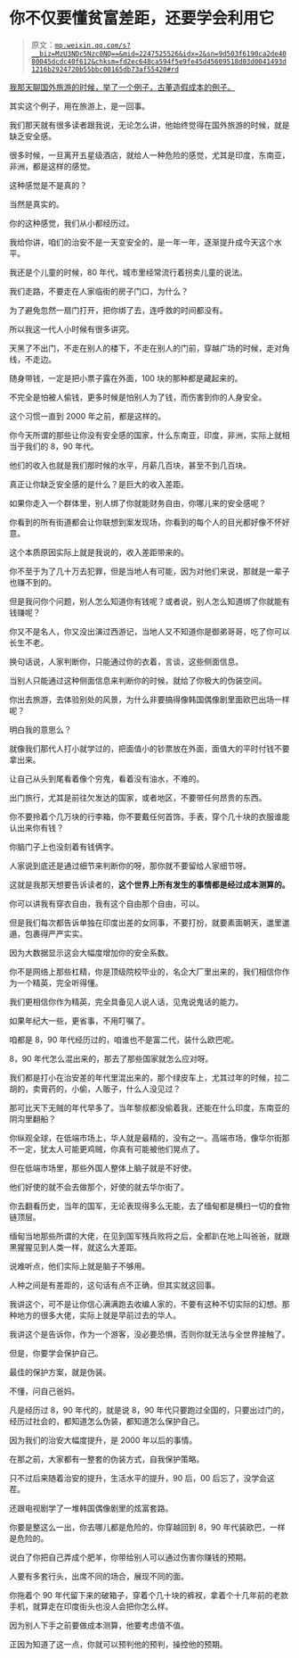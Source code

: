 # 你不仅要懂贫富差距，还要学会利用它

> 原文：[`mp.weixin.qq.com/s?__biz=MzU3NDc5Nzc0NQ==&mid=2247525526&idx=2&sn=9d503f6190ca2de4080045dcdc40f612&chksm=fd2ec648ca594f5e9fe45d45609518d03d0041493d1216b2924720b55bbc00165db73af55420#rd`](http://mp.weixin.qq.com/s?__biz=MzU3NDc5Nzc0NQ==&mid=2247525526&idx=2&sn=9d503f6190ca2de4080045dcdc40f612&chksm=fd2ec648ca594f5e9fe45d45609518d03d0041493d1216b2924720b55bbc00165db73af55420#rd)

[我那天聊国外旅游的时候，举了一个例子，古董造假成本的例子。](http://mp.weixin.qq.com/s?__biz=MzU0MjYwNDU2Mw==&mid=2247511924&idx=1&sn=ee181dac3478a0a2913975c011957406&chksm=fb1ac308cc6d4a1e1b316434b95da35f88c34d343f82b170e62714245417b8e4b11b79633005&scene=21#wechat_redirect) 

其实这个例子，用在旅游上，是一回事。

我们那天就有很多读者跟我说，无论怎么讲，他始终觉得在国外旅游的时候，就是缺乏安全感。

很多时候，一旦离开五星级酒店，就给人一种危险的感觉，尤其是印度，东南亚，非洲，都是这样的感觉。

这种感觉是不是真的？

当然是真实的。

你的这种感觉，我们从小都经历过。

我给你讲，咱们的治安不是一天变安全的，是一年一年，逐渐提升成今天这个水平。

我还是个儿童的时候，80 年代，城市里经常流行着拐卖儿童的说法。

我们走路，不要走在人家临街的房子门口，为什么？

为了避免忽然一扇门打开，把你绑了去，连呼救的时间都没有。

所以我这一代人小时候有很多讲究。

天黑了不出门，不走在别人的楼下，不走在别人的门前，穿越广场的时候，走对角线，不走边。

随身带钱，一定是把小票子露在外面，100 块的那种都是藏起来的。

不完全是怕被人偷钱，更多时候是怕别人为了钱，而伤害到你的人身安全。

这个习惯一直到 2000 年之前，都是这样的。

你今天所谓的那些让你没有安全感的国家，什么东南亚，印度，非洲，实际上就相当于我们的 8，90 年代。

他们的收入也就是我们那时候的水平，月薪几百块，甚至不到几百块。

真正让你缺乏安全感的是什么？是巨大的收入差距。

如果你走入一个群体里，别人绑了你就能财务自由，你哪儿来的安全感呢？

你看到的所有街道都会让你联想到案发现场，你看到的每个人的目光都好像不怀好意。

这个本质原因实际上就是我说的，收入差距带来的。

你不至于为了几十万去犯罪，但是当地人有可能，因为对他们来说，那就是一辈子也赚不到的。

但是我问你个问题，别人怎么知道你有钱呢？或者说，别人怎么知道绑了你就能有钱赚呢？

你又不是名人，你又没出演过西游记，当地人又不知道你是御弟哥哥，吃了你可以长生不老。

换句话说，人家判断你，只能通过你的衣着，言谈，这些侧面信息。

当别人只能通过这种侧面信息来判断你的时候，就给了你极大的伪装空间。

你出去旅游，去体验别处的风景，为什么非要搞得像韩国偶像剧里面欧巴出场一样呢？

明白我的意思么？

就像我们那代人打小就学过的，把面值小的钞票放在外面，面值大的平时付钱不要拿出来。

让自己从头到尾看着像个穷鬼，看着没有油水，不难的。

出门旅行，尤其是前往欠发达的国家，或者地区，不要带任何昂贵的东西。

你不要拎着个几万块的行李箱，你不要戴任何首饰，手表，穿个几十块的衣服谁能认出来你有钱？

你脑门子上也没刻着有钱俩字。

人家说到底还是通过细节来判断你的呀，那你就不要留给人家细节呀。

这就是我那天想要告诉读者的，**这个世界上所有发生的事情都是经过成本测算的。**

你可以讲我有穿衣自由，我有这个自由那个自由，可以。

但是我们每次都告诉单独在印度出差的女同事，不要打扮，就要素面朝天，邋里邋遢，包裹得严严实实。

因为大数据显示这会大幅度增加你的安全系数。

你不是网络上那些杠精，你是顶级院校毕业的，名企大厂里出来的，我们相信你作为一个精英，完全听得懂。

我们更相信你作为精英，完全具备见人说人话，见鬼说鬼话的能力。

如果年纪大一些，更省事，不用叮嘱了。

咱都是 8，90 年代经历过的，咱谁也不是富二代，装什么欧巴呢。

8，90 年代怎么混出来的，那去了那些国家就怎么应对呀。

我们都是打小在治安差的年代里混出来的，那个绿皮车上，尤其过年的时候，拉二胡的，卖膏药的，小偷，人贩子，什么人没见过？

那可比天下无贼的年代早多了。当年黎叔都没偷着我，还能在什么印度，东南亚的阴沟里翻船？

你纵观全球，在低端市场上，华人就是最精的，没有之一。高端市场，像华尔街那不一定，犹太人可能更鸡贼，你真有可能被他们晃点了。

但在低端市场里，那些外国人整体上脑子就是不好使。

他们好使的就不会去做那个，好使的就去华尔街了。

你去翻看历史，当年的国军，无论表现得多么无能，去了缅甸都是横扫一切的食物链顶层。

缅甸当地那些所谓的大佬，在见到国军残兵败将之后，全都趴在地上叫爸爸，就跟黑猩猩见到人类一样，就这么大差距。

说难听点，他们实际上就是脑子不够用。

人种之间是有差距的，这句话有点不正确，但其实就这回事。

我讲这个，可不是让你信心满满跑去收编人家的，不要有这种不切实际的幻想。那种地方的很多大佬，实际上就是早前过去的华人。

我讲这个是告诉你，作为一个游客，没必要恐惧，否则你就无法与全世界接触了。

但是，你要学会保护自己。

最佳的保护方案，就是伪装。

不懂，问自己爸妈。

凡是经历过 8，90 年代的，就是说 8，90 年代只要跑过全国的，只要出过门的，经历过社会的，都知道怎么伪装，都知道怎么保护自己。

因为我们的治安大幅度提升，是 2000 年以后的事情。

在那之前，大家都有一整套的伪装方式，自我保护策略。

只不过后来随着治安的提升，生活水平的提升，90 后，00 后忘了，没学会这茬。

还跟电视剧学了一堆韩国偶像剧里的炫富套路。

你要是整这么一出，你去哪儿都是危险的，你穿越回到 8，90 年代装欧巴，一样是危险的。

说白了你把自己弄成个肥羊，你带给别人可以通过伤害你赚钱的预期。

人要有多套行头，出席不同的场合，展现不同的面。

你拖着个 90 年代留下来的破箱子，穿着个几十块的裤衩，拿着个十几年前的老款手机，就算走在印度街头也没人会把你怎么样。

因为别人下手之前要做成本测算，他要考虑值不值。

正因为知道了这一点，你就可以预判他的预判，操控他的预期。